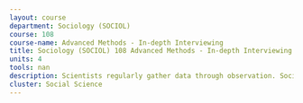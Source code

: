 ```yaml
---
layout: course 
department: Sociology (SOCIOL)
course: 108
course-name: Advanced Methods - In-depth Interviewing
title: Sociology (SOCIOL) 108 Advanced Methods - In-depth Interviewing
units: 4
tools: nan
description: Scientists regularly gather data through observation. Sociologists can go a step further and ask the objects of their studies about their lives and thoughts. This upper-level course teaches students how to engage in scientific research using question-based data. It involves a mix of classroom and hands-on learning, culminating in an independent research paper.
cluster: Social Science
---
```

